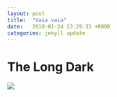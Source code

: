 ```yaml
---
layout: post
title:  "Vaia vaia"
date:   2018-01-24 13:29:33 +0000
categories: jekyll update
---
```


# The Long Dark

![](https://www.xboxmaniac.es/wp-content/uploads/2016/04/the-long-dark-historia.jpg)
